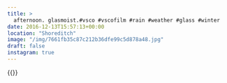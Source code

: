 ```yaml
---
title: >
  afternoon. glasmoist.#vsco #vscofilm #rain #weather #glass #winter
date: 2016-12-13T15:57:13+00:00
location: "Shoreditch"
image: "/img/7661fb35c87c212b36dfe99c5d878a48.jpg"
draft: false
instagram: true
---
```


{{<photo src="/img/7661fb35c87c212b36dfe99c5d878a48.jpg">}}
